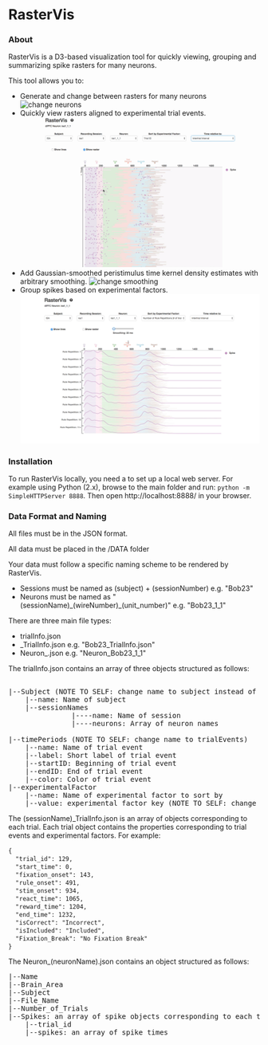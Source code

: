 # RasterVis

### About
RasterVis is a D3-based visualization tool for quickly viewing, grouping and summarizing spike rasters for many neurons.

This tool allows you to:
* Generate and change between rasters for many neurons
![change neurons](/img/RasterVis-ChangeNeurons.gif)
* Quickly view rasters aligned to experimental trial events.
![change time](/img/RasterVis-ChangeTime.gif)
* Add Gaussian-smoothed peristimulus time kernel density estimates with arbitrary smoothing.
![change smoothing](/img/RasterVis-KDE-Smoothing.gif)
* Group spikes based on experimental factors.
![change factors](/img/RasterVis-ChangeFactor.gif)

### Installation
To run RasterVis locally, you need a to set up a local web server. For example using Python (2.x), browse to the main folder and run:
``` python -m SimpleHTTPServer 8888 ```. Then open http://localhost:8888/ in your browser.

### Data Format and Naming
All files must be in the JSON format.

All data must be placed in the /DATA folder

Your data must follow a specific naming scheme to be rendered by RasterVis.
  * Sessions must be named as (subject) + (sessionNumber) e.g. "Bob23"
  * Neurons must be named as "(sessionName)\_(wireNumber)_(unit_number)" e.g. "Bob23_1_1"

There are three main file types:
  * trialInfo.json
  * <sessionName>_TrialInfo.json e.g. "Bob23_TrialInfo.json"
  * Neuron_<neuronName>.json e.g. "Neuron_Bob23_1_1"

The trialInfo.json contains an array of three objects structured as follows:
<pre>  
|--Subject (NOTE TO SELF: change name to subject instead of monkey)
    |--name: Name of subject
    |--sessionNames
               |----name: Name of session
               |----neurons: Array of neuron names

|--timePeriods (NOTE TO SELF: change name to trialEvents)
    |--name: Name of trial event
    |--label: Short label of trial event
    |--startID: Beginning of trial event
    |--endID: End of trial event
    |--color: Color of trial event
|--experimentalFactor
    |--name: Name of experimental factor to sort by
    |--value: experimental factor key (NOTE TO SELF: change name to key)
</pre>

The (sessionName)_TrialInfo.json is an array of objects corresponding to each trial. Each trial object contains the properties corresponding to trial events and experimental factors. For example:
```
{
  "trial_id": 129,
  "start_time": 0,
  "fixation_onset": 143,
  "rule_onset": 491,
  "stim_onset": 934,
  "react_time": 1065,
  "reward_time": 1204,
  "end_time": 1232,
  "isCorrect": "Incorrect",
  "isIncluded": "Included",
  "Fixation_Break": "No Fixation Break"
}
 ```

 The Neuron_(neuronName).json contains an object structured as follows:
<pre>
|--Name
|--Brain_Area
|--Subject
|--File_Name
|--Number_of_Trials
|--Spikes: an array of spike objects corresponding to each trial
    |--trial_id
    |--spikes: an array of spike times
</pre>
